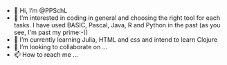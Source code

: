 - 👋 Hi, I’m @PPSchL
- 👀 I’m interested in coding in general and choosing the right tool for each tasks. I have used BASIC, Pascal, Java, R and Python in the past (as you see, I'm past my prime:-))
- 🌱 I’m currently learning Julia, HTML and css and intend to learn Clojure
- 💞️ I’m looking to collaborate on ...
- 📫 How to reach me ...

<!---
PPSchL/PPSchL is a ✨ special ✨ repository because its `README.md` (this file) appears on your GitHub profile.
You can click the Preview link to take a look at your changes.
--->
